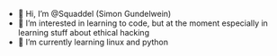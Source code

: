 - 👋 Hi, I’m @Squaddel (Simon Gundelwein)
- 👀 I’m interested in learning to code, but at the moment especially in learning stuff about ethical hacking
- 🌱 I’m currently learning linux and python

<!---
Squaddel/Squaddel is a ✨ special ✨ repository because its `README.md` (this file) appears on your GitHub profile.
You can click the Preview link to take a look at your changes.
--->
